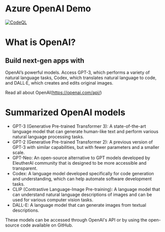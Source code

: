 # Azure OpenAI Demo

[![CodeQL](https://github.com/RPagels/AzureOpenAIDemo/actions/workflows/codeql.yml/badge.svg)](https://github.com/RPagels/AzureOpenAIDemo/actions/workflows/codeql.yml)

# What is OpenAI?
## Build next-gen apps with
OpenAI’s powerful models.
Access GPT-3, which performs a variety of natural language tasks, Codex, which translates natural language to code, and DALL·E, which creates and edits original images.

Read all about OpenAI(https://openai.com/api/)

# Summarized OpenAI models
- GPT-3 (Generative Pre-trained Transformer 3): A state-of-the-art language model that can generate human-like text and perform various natural language processing tasks.
- GPT-2 (Generative Pre-trained Transformer 2): A previous version of GPT-3 with similar capabilities, but with fewer parameters and a smaller scale.
- GPT-Neo: An open-source alternative to GPT models developed by EleutherAI community that is designed to be more accessible and transparent.
- Codex: A language model developed specifically for code generation and understanding, which can help automate software development tasks.
- CLIP (Contrastive Language-Image Pre-training): A language model that can understand natural language descriptions of images and can be used for various computer vision tasks.
- DALL-E: A language model that can generate images from textual descriptions.

These models can be accessed through OpenAI's API or by using the open-source code available on GitHub.
